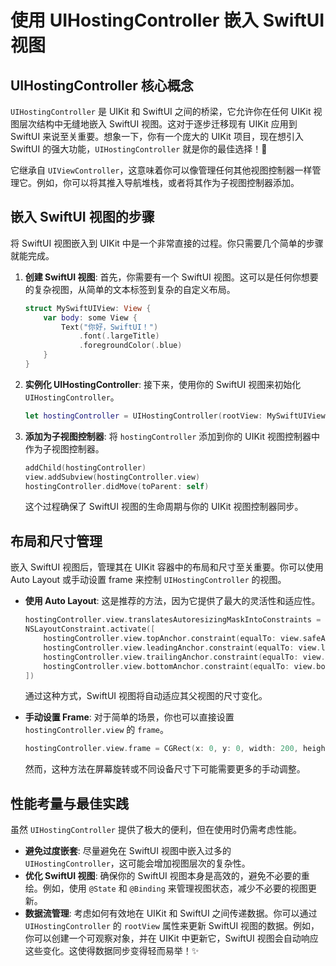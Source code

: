 ﻿# 使用 UIHostingController 嵌入 SwiftUI 视图

## UIHostingController 核心概念

`UIHostingController` 是 UIKit 和 SwiftUI 之间的桥梁，它允许你在任何 UIKit 视图层次结构中无缝地嵌入 SwiftUI 视图。这对于逐步迁移现有 UIKit 应用到 SwiftUI 来说至关重要。想象一下，你有一个庞大的 UIKit 项目，现在想引入 SwiftUI 的强大功能，`UIHostingController` 就是你的最佳选择！🚀

它继承自 `UIViewController`，这意味着你可以像管理任何其他视图控制器一样管理它。例如，你可以将其推入导航堆栈，或者将其作为子视图控制器添加。

## 嵌入 SwiftUI 视图的步骤

将 SwiftUI 视图嵌入到 UIKit 中是一个非常直接的过程。你只需要几个简单的步骤就能完成。

1.  **创建 SwiftUI 视图**: 首先，你需要有一个 SwiftUI 视图。这可以是任何你想要的复杂视图，从简单的文本标签到复杂的自定义布局。
    ```swift
    struct MySwiftUIView: View {
        var body: some View {
            Text("你好，SwiftUI！")
                .font(.largeTitle)
                .foregroundColor(.blue)
        }
    }
    ```
2.  **实例化 UIHostingController**: 接下来，使用你的 SwiftUI 视图来初始化 `UIHostingController`。
    ```swift
    let hostingController = UIHostingController(rootView: MySwiftUIView())
    ```
3.  **添加为子视图控制器**: 将 `hostingController` 添加到你的 UIKit 视图控制器中作为子视图控制器。
    ```swift
    addChild(hostingController)
    view.addSubview(hostingController.view)
    hostingController.didMove(toParent: self)
    ```
    这个过程确保了 SwiftUI 视图的生命周期与你的 UIKit 视图控制器同步。

## 布局和尺寸管理

嵌入 SwiftUI 视图后，管理其在 UIKit 容器中的布局和尺寸至关重要。你可以使用 Auto Layout 或手动设置 frame 来控制 `UIHostingController` 的视图。

*   **使用 Auto Layout**: 这是推荐的方法，因为它提供了最大的灵活性和适应性。
    ```swift
    hostingController.view.translatesAutoresizingMaskIntoConstraints = false
    NSLayoutConstraint.activate([
        hostingController.view.topAnchor.constraint(equalTo: view.safeAreaLayoutGuide.topAnchor),
        hostingController.view.leadingAnchor.constraint(equalTo: view.leadingAnchor),
        hostingController.view.trailingAnchor.constraint(equalTo: view.trailingAnchor),
        hostingController.view.bottomAnchor.constraint(equalTo: view.bottomAnchor)
    ])
    ```
    通过这种方式，SwiftUI 视图将自动适应其父视图的尺寸变化。

*   **手动设置 Frame**: 对于简单的场景，你也可以直接设置 `hostingController.view` 的 `frame`。
    ```swift
    hostingController.view.frame = CGRect(x: 0, y: 0, width: 200, height: 100)
    ```
    然而，这种方法在屏幕旋转或不同设备尺寸下可能需要更多的手动调整。

## 性能考量与最佳实践

虽然 `UIHostingController` 提供了极大的便利，但在使用时仍需考虑性能。

*   **避免过度嵌套**: 尽量避免在 SwiftUI 视图中嵌入过多的 `UIHostingController`，这可能会增加视图层次的复杂性。
*   **优化 SwiftUI 视图**: 确保你的 SwiftUI 视图本身是高效的，避免不必要的重绘。例如，使用 `@State` 和 `@Binding` 来管理视图状态，减少不必要的视图更新。
*   **数据流管理**: 考虑如何有效地在 UIKit 和 SwiftUI 之间传递数据。你可以通过 `UIHostingController` 的 `rootView` 属性来更新 SwiftUI 视图的数据。例如，你可以创建一个可观察对象，并在 UIKit 中更新它，SwiftUI 视图会自动响应这些变化。这使得数据同步变得轻而易举！✨


